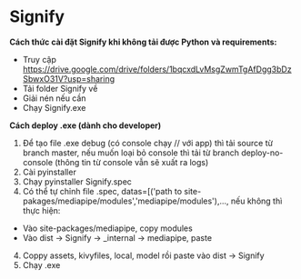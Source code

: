# Signify
**Cách thức cài đặt Signify khi không tải được Python và requirements:**
- Truy cập https://drive.google.com/drive/folders/1bqcxdLvMsgZwmTgAfDgg3bDzSbwxO31V?usp=sharing
- Tải folder Signify về
- Giải nén nếu cần
- Chạy Signify.exe

**Cách deploy .exe (dành cho developer)**
1. Để tạo file .exe debug (có console chạy // với app) thì tải source từ branch master, nếu muốn loại bỏ console thì tải từ branch deploy-no-console (thông tin từ console vẫn sẽ xuất ra logs)
2. Cài pyinstaller
3. Chạy pyinstaller Signify.spec
4. Có thể tự chỉnh file .spec, datas=[('path to site-pakages/mediapipe/modules','mediapipe/modules'),..., nếu không thì thực hiện:
- Vào site-packages/mediapipe, copy modules
- Vào dist -> Signify -> _internal -> mediapipe, paste
4. Coppy assets, kivyfiles, local, model rồi paste vào dist -> Signify
5. Chạy .exe
